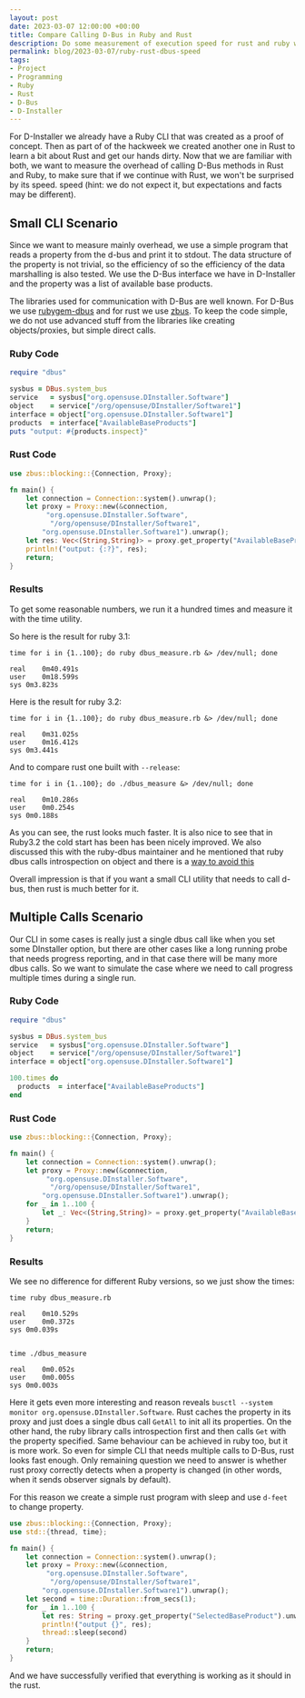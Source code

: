```yaml
---
layout: post
date: 2023-03-07 12:00:00 +00:00
title: Compare Calling D-Bus in Ruby and Rust
description: Do some measurement of execution speed for rust and ruby when communicate with D-Bus
permalink: blog/2023-03-07/ruby-rust-dbus-speed
tags:
- Project
- Programming
- Ruby
- Rust
- D-Bus
- D-Installer
---
```


For D-Installer we already have a Ruby CLI that was created as a proof of concept. Then as part of
of the hackweek we created another one in Rust to learn a bit about Rust and get our hands dirty.
Now that we are familiar with both, we want to measure the overhead of calling D-Bus methods
in Rust and Ruby, to make sure that if we continue with Rust, we won't be surprised by its speed.
speed (hint: we do not expect it, but expectations and facts may be different).

## Small CLI Scenario

Since we want to measure mainly overhead, we use a simple program that reads a
property from the d-bus and print it to stdout. The data structure of the property is not trivial, so the efficiency of
so the efficiency of the data marshalling is also tested. We use the D-Bus interface we have in D-Installer
and the property was a list of available base products.

The libraries used for communication with D-Bus are well known. For D-Bus we use
[rubygem-dbus](https://github.com/mvidner/ruby-dbus) and for rust we use
[zbus](https://docs.rs/zbus/latest/zbus/). To keep the code simple, we do not use advanced stuff
from the libraries like creating objects/proxies, but simple direct calls.

### Ruby Code

```rb
require "dbus"

sysbus = DBus.system_bus
service   = sysbus["org.opensuse.DInstaller.Software"]
object    = service["/org/opensuse/DInstaller/Software1"]
interface = object["org.opensuse.DInstaller.Software1"]
products  = interface["AvailableBaseProducts"]
puts "output: #{products.inspect}"
```

### Rust Code

```rs
use zbus::blocking::{Connection, Proxy};

fn main() {
    let connection = Connection::system().unwrap();
    let proxy = Proxy::new(&connection,
         "org.opensuse.DInstaller.Software",
          "/org/opensuse/DInstaller/Software1",
        "org.opensuse.DInstaller.Software1").unwrap();
    let res: Vec<(String,String)> = proxy.get_property("AvailableBaseProducts").unwrap();
    println!("output: {:?}", res);
    return;
}
```

### Results

To get some reasonable numbers, we run it a hundred times and measure it with the time utility.

So here is the result for ruby 3.1:
```
time for i in {1..100}; do ruby dbus_measure.rb &> /dev/null; done

real	0m40.491s
user	0m18.599s
sys	0m3.823s
```

Here is the result for ruby 3.2:
```
time for i in {1..100}; do ruby dbus_measure.rb &> /dev/null; done

real	0m31.025s
user	0m16.412s
sys	0m3.441s
```

And to compare rust one built with `--release`:

```
time for i in {1..100}; do ./dbus_measure &> /dev/null; done

real	0m10.286s
user	0m0.254s
sys	0m0.188s
```

As you can see, the rust looks much faster. It is also nice to see that in Ruby3.2 the cold start has been
has been nicely improved. We also discussed this with the ruby-dbus maintainer and he mentioned that ruby
dbus calls introspection on object and there is a
[way to avoid this](https://github.com/mvidner/ruby-dbus/blob/master/examples/no-introspect/tracker-test.rb)

Overall impression is that if you want a small CLI utility that needs to call d-bus, then rust is much better for it.

## Multiple Calls Scenario

Our CLI in some cases is really just a single dbus call like when you set some DInstaller option, but
there are other cases like a long running probe that needs progress reporting, and in that case
there will be many more dbus calls. So we want to simulate the case where we need to call progress multiple
times during a single run.

### Ruby Code

```rb
require "dbus"

sysbus = DBus.system_bus
service   = sysbus["org.opensuse.DInstaller.Software"]
object    = service["/org/opensuse/DInstaller/Software1"]
interface = object["org.opensuse.DInstaller.Software1"]

100.times do
  products  = interface["AvailableBaseProducts"]
end
```

### Rust Code

```rs
use zbus::blocking::{Connection, Proxy};

fn main() {
    let connection = Connection::system().unwrap();
    let proxy = Proxy::new(&connection,
         "org.opensuse.DInstaller.Software",
          "/org/opensuse/DInstaller/Software1",
        "org.opensuse.DInstaller.Software1").unwrap();
    for _ in 1..100 {
        let _: Vec<(String,String)> = proxy.get_property("AvailableBaseProducts").unwrap();
    }
    return;
}
```

### Results

We see no difference for different Ruby versions, so we just show the times:

```
time ruby dbus_measure.rb

real	0m10.529s
user	0m0.372s
sys	0m0.039s


time ./dbus_measure

real	0m0.052s
user	0m0.005s
sys	0m0.003s
```

Here it gets even more interesting and reason reveals `busctl --system monitor org.opensuse.DInstaller.Software`.
Rust caches the property in its proxy and just does a single dbus call `GetAll` to init all its properties.
On the other hand, the ruby library calls introspection first and then calls `Get` with the property specified.
Same behaviour can be achieved in ruby too, but it is more work. So even for simple CLI that needs multiple
calls to D-Bus, rust looks fast enough. Only remaining question we need to answer is whether rust proxy
correctly detects when a property is changed (in other words, when it sends observer signals by default).

For this reason we create a simple rust program with sleep and use `d-feet` to change property.

```rs
use zbus::blocking::{Connection, Proxy};
use std::{thread, time};

fn main() {
    let connection = Connection::system().unwrap();
    let proxy = Proxy::new(&connection,
         "org.opensuse.DInstaller.Software",
          "/org/opensuse/DInstaller/Software1",
        "org.opensuse.DInstaller.Software1").unwrap();
    let second = time::Duration::from_secs(1);
    for _ in 1..100 {
        let res: String = proxy.get_property("SelectedBaseProduct").unwrap();
        println!("output {}", res);
        thread::sleep(second)
    }
    return;
}
```

And we have successfully verified that everything is working as it should in the rust.
